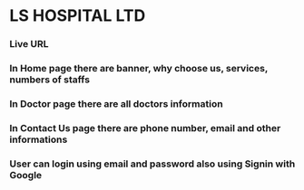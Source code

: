 # LS HOSPITAL LTD

### Live URL

### In Home page there are banner, why choose us, services, numbers of staffs

### In Doctor page there are all doctors information

### In Contact Us page there are phone number, email and other informations

### User can login using email and password also using Signin with Google
